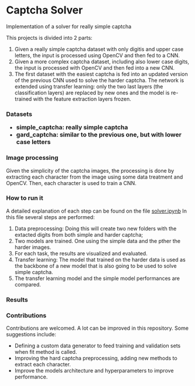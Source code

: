 <h1> Captcha Solver </h1>

Implementation of a solver for really simple captcha


This projects is divided into 2 parts:
1. Given a really simple captcha dataset with only digitis and upper case letters, the input is processed using OpenCV and then fed to a CNN.
2. Given a more complex captcha dataset, including also lower case digits, the input is processed with OpenCV and then fed into a new CNN.
3. The first dataset with the easiest captcha is fed into an updated version of the previous CNN used to solve the harder captcha. The network is extended using transfer learning: only the two last layers (the classification layers) are replaced by new ones and the model is re-trained with the feature extraction layers frozen.

<h3> Datasets

- simple_captcha: really simple captcha
- gard_captcha: similar to the previous one, but with lower case letters

<h3> Image processing </h3>

Given the simplicity of the captcha images, the processing is done by extracting each character from the image using some data treatment and OpenCV. Then, each character is used to train a CNN.

<h3> How to run it </h3>

A detailed explanation of each step can be found on the file [solver.ipynb](solver.ipynb)
In this file several steps are performed:
1. Data preprocessing: Doing this will create two new folders with the extacted digits from both simple and harder captcha;
2. Two models are trained. One using the simple data and the pther the harder images.
3. For each task, the results are visualized and evaluated.
4. Transfer learning: The model that trained on the harder data is used as the backbone of a new model that is also going to be used to solve simple captcha.
5. The transfer learning model and the simple model performances are compared.

<h3> Results </h3>

<h3> Contributions </h3>

Contributions are welcomed.
A lot can be improved in this repository. Some suggestions include:
- Defining a custom data generator to feed training and validation sets when fit method is called.
- Improving the hard captcha preprocessing, adding new methods to extract each character.
- Improve the models architecture and hyperparameters to improve performance.
